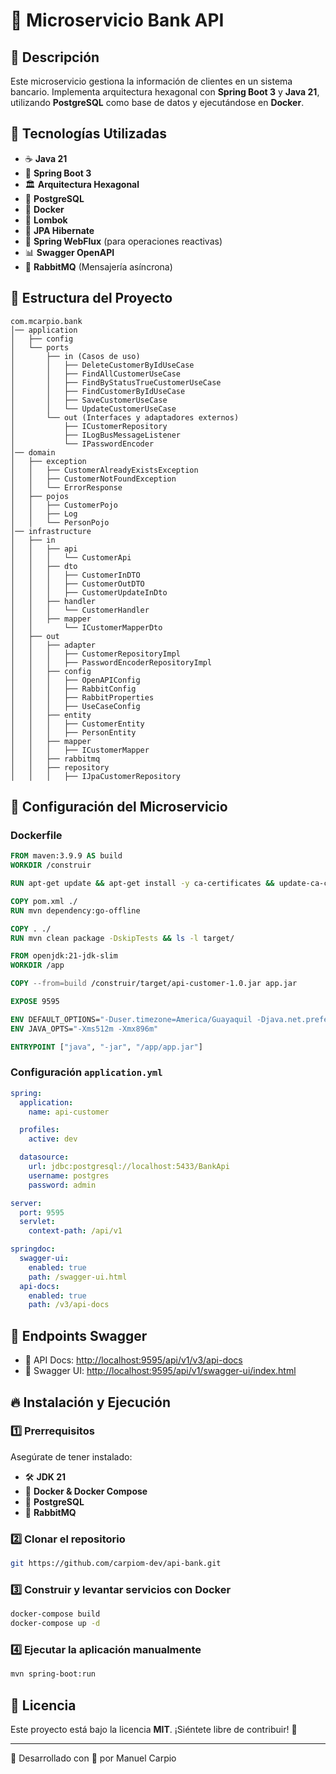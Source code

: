 # 🏦 Microservicio Bank API

## 📌 Descripción
Este microservicio gestiona la información de clientes en un sistema bancario. Implementa arquitectura hexagonal con **Spring Boot 3** y **Java 21**, utilizando **PostgreSQL** como base de datos y ejecutándose en **Docker**.

## 🚀 Tecnologías Utilizadas
- ☕ **Java 21**
- 🌱 **Spring Boot 3**
- 🏛️ **Arquitectura Hexagonal**
- 🐘 **PostgreSQL**
- 🐳 **Docker**
- 🔄 **Lombok**
- 📜 **JPA Hibernate**
- 📡 **Spring WebFlux** (para operaciones reactivas)
- 📊 **Swagger OpenAPI**
- 📨 **RabbitMQ** (Mensajería asíncrona)

## 📂 Estructura del Proyecto
```
com.mcarpio.bank
│── application
│   ├── config
│   └── ports
│       ├── in (Casos de uso)
│       │   ├── DeleteCustomerByIdUseCase
│       │   ├── FindAllCustomerUseCase
│       │   ├── FindByStatusTrueCustomerUseCase
│       │   ├── FindCustomerByIdUseCase
│       │   ├── SaveCustomerUseCase
│       │   └── UpdateCustomerUseCase
│       └── out (Interfaces y adaptadores externos)
│           ├── ICustomerRepository
│           ├── ILogBusMessageListener
│           └── IPasswordEncoder
│── domain
│   ├── exception
│   │   ├── CustomerAlreadyExistsException
│   │   ├── CustomerNotFoundException
│   │   └── ErrorResponse
│   ├── pojos
│   │   ├── CustomerPojo
│   │   ├── Log
│   │   └── PersonPojo
│── infrastructure
│   ├── in
│   │   ├── api
│   │   │   └── CustomerApi
│   │   ├── dto
│   │   │   ├── CustomerInDTO
│   │   │   ├── CustomerOutDTO
│   │   │   ├── CustomerUpdateInDto
│   │   ├── handler
│   │   │   └── CustomerHandler
│   │   ├── mapper
│   │       └── ICustomerMapperDto
│   ├── out
│   │   ├── adapter
│   │   │   ├── CustomerRepositoryImpl
│   │   │   ├── PasswordEncoderRepositoryImpl
│   │   ├── config
│   │   │   ├── OpenAPIConfig
│   │   │   ├── RabbitConfig
│   │   │   ├── RabbitProperties
│   │   │   ├── UseCaseConfig
│   │   ├── entity
│   │   │   ├── CustomerEntity
│   │   │   ├── PersonEntity
│   │   ├── mapper
│   │   │   ├── ICustomerMapper
│   │   ├── rabbitmq
│   │   ├── repository
│   │   │   ├── IJpaCustomerRepository
```

## 📌 Configuración del Microservicio

### Dockerfile
```dockerfile
FROM maven:3.9.9 AS build
WORKDIR /construir

RUN apt-get update && apt-get install -y ca-certificates && update-ca-certificates

COPY pom.xml ./
RUN mvn dependency:go-offline

COPY . ./
RUN mvn clean package -DskipTests && ls -l target/

FROM openjdk:21-jdk-slim
WORKDIR /app

COPY --from=build /construir/target/api-customer-1.0.jar app.jar

EXPOSE 9595

ENV DEFAULT_OPTIONS="-Duser.timezone=America/Guayaquil -Djava.net.preferIPv4Stack=true -Djava.security.egd=file:/dev/./urandom"
ENV JAVA_OPTS="-Xms512m -Xmx896m"

ENTRYPOINT ["java", "-jar", "/app/app.jar"]
```

### Configuración `application.yml`
```yaml
spring:
  application:
    name: api-customer

  profiles:
    active: dev

  datasource:
    url: jdbc:postgresql://localhost:5433/BankApi
    username: postgres
    password: admin

server:
  port: 9595
  servlet:
    context-path: /api/v1

springdoc:
  swagger-ui:
    enabled: true
    path: /swagger-ui.html
  api-docs:
    enabled: true
    path: /v3/api-docs
```

## 📌 Endpoints Swagger
- 📜 API Docs: [http://localhost:9595/api/v1/v3/api-docs](http://localhost:9595/api/v1/v3/api-docs)
- 📝 Swagger UI: [http://localhost:9595/api/v1/swagger-ui/index.html](http://localhost:9595/api/v1/swagger-ui/index.html)

## 🔥 Instalación y Ejecución
### 1️⃣ Prerrequisitos
Asegúrate de tener instalado:
- 🛠️ **JDK 21**
- 🐳 **Docker & Docker Compose**
- 🐘 **PostgreSQL**
- 📨 **RabbitMQ**

### 2️⃣ Clonar el repositorio
```bash
git https://github.com/carpiom-dev/api-bank.git
```

### 3️⃣ Construir y levantar servicios con Docker
```bash
docker-compose build
docker-compose up -d
```

### 4️⃣ Ejecutar la aplicación manualmente
```bash
mvn spring-boot:run
```

## 📜 Licencia
Este proyecto está bajo la licencia **MIT**. ¡Siéntete libre de contribuir! 🤝

---
🚀 Desarrollado con 💙 por Manuel Carpio

